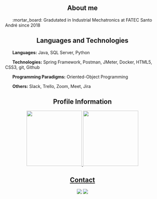 <h2 align='center'>
  About me
</h2>

<p>&nbsp;&nbsp;&nbsp;&nbsp;&nbsp;&nbsp;:mortar_board: Gradutated in Industrial Mechatronics at FATEC Santo André since 2018</p>


<h2 align='center'>
  Languages and Technologies
</h2>
<p>&nbsp;&nbsp;&nbsp;&nbsp;&nbsp;&nbsp;<b>Languages:</b> Java, SQL Server, Python</p>
<p>&nbsp;&nbsp;&nbsp;&nbsp;&nbsp;&nbsp;<b>Technologies:</b> Spring Framework, Postman, JMeter, Docker, HTML5, CSS3, git, Github</p>
<p>&nbsp;&nbsp;&nbsp;&nbsp;&nbsp;&nbsp;<b>Programming Paradigms:</b> Oriented-Object Programming</p>
<p>&nbsp;&nbsp;&nbsp;&nbsp;&nbsp;&nbsp;<b>Others:</b> Slack, Trello, Zoom, Meet, Jira</p>


<h2 align='center'>
  Profile Information
</h2>

<div align="center">
  <a href="https://github.com/HenriqueSaKi">
  <img height="180em" src="https://github-readme-stats.vercel.app/api?username=HenriqueSaKi&show_icons=true&include_all_commits=true&count_private=true"/>
  <img height="180em" src="https://github-readme-stats.vercel.app/api/top-langs/?username=HenriqueSaKi&layout=compact&langs_count=7"/>
</div>

<h2 align='center'>
  Contact
</h2>
<div align='center'>
  <a href="https://www.linkedin.com/in/henrique-satoshi/"><img src="https://img.shields.io/badge/linkedin-%230077B5.svg?&style=for-the-badge&logo=linkedin&logoColor=white"/></a>
  <a href="https://www.instagram.com/satoshi_98/?hl=pt-br"><img src="https://img.shields.io/badge/instagram-%23E4405F.svg?&style=for-the-badge&logo=instagram&logoColor=white"/></a>
</div>

